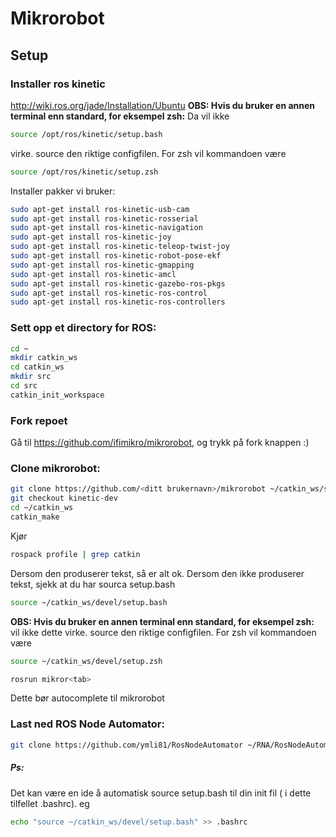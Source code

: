 # Mikrorobot

## Setup

### Installer ros kinetic

http://wiki.ros.org/jade/Installation/Ubuntu
**OBS: Hvis du bruker en annen terminal enn standard, for eksempel zsh:**
Da vil ikke
```bash
source /opt/ros/kinetic/setup.bash
```
virke. source den riktige configfilen. For zsh vil kommandoen være
```bash
source /opt/ros/kinetic/setup.zsh
```

Installer pakker vi bruker:
```bash
sudo apt-get install ros-kinetic-usb-cam
sudo apt-get install ros-kinetic-rosserial
sudo apt-get install ros-kinetic-navigation
sudo apt-get install ros-kinetic-joy
sudo apt-get install ros-kinetic-teleop-twist-joy
sudo apt-get install ros-kinetic-robot-pose-ekf
sudo apt-get install ros-kinetic-gmapping
sudo apt-get install ros-kinetic-amcl
sudo apt-get install ros-kinetic-gazebo-ros-pkgs
sudo apt-get install ros-kinetic-ros-control
sudo apt-get install ros-kinetic-ros-controllers
```

### Sett opp et directory for ROS:

```bash
cd ~
mkdir catkin_ws
cd catkin_ws
mkdir src
cd src
catkin_init_workspace

```

### Fork repoet
Gå til https://github.com/ifimikro/mikrorobot, og trykk på fork knappen :)

### Clone mikrorobot:
```bash
git clone https://github.com/<ditt brukernavn>/mikrorobot ~/catkin_ws/src/mikrorobot
git checkout kinetic-dev
cd ~/catkin_ws
catkin_make
```
Kjør 
```bash
rospack profile | grep catkin 
``` 
Dersom den produserer tekst, så er alt ok.
Dersom den ikke produserer tekst, sjekk at du har sourca setup.bash
``` bash
source ~/catkin_ws/devel/setup.bash
```
**OBS: Hvis du bruker en annen terminal enn standard, for eksempel zsh:**
vil ikke dette virke.
source den riktige configfilen. For zsh vil kommandoen være
```bash
source ~/catkin_ws/devel/setup.zsh
```

```bash
rosrun mikror<tab>
```
Dette bør autocomplete til mikrorobot

### Last ned ROS Node Automator:
```bash
git clone https://github.com/ymli81/RosNodeAutomator ~/RNA/RosNodeAutomator
```

##### Ps:
Det kan være en ide å automatisk source setup.bash til din init fil ( i dette tilfellet .bashrc). eg
```bash
echo "source ~/catkin_ws/devel/setup.bash" >> .bashrc
```
